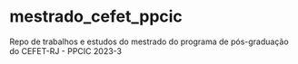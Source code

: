 # mestrado_cefet_ppcic
Repo de trabalhos e estudos do mestrado do programa de pós-graduação do CEFET-RJ - PPCIC 2023-3 
